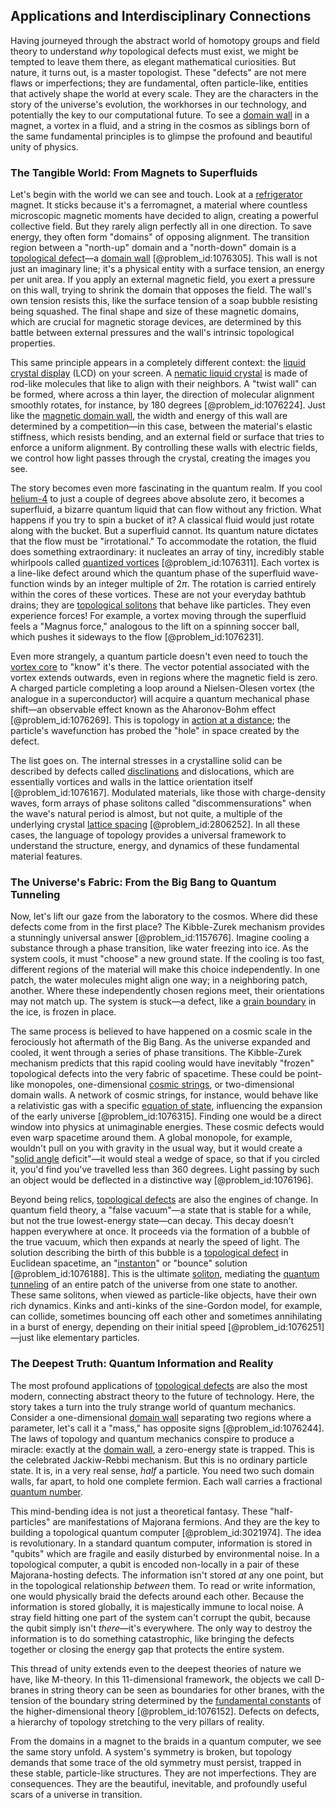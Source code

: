 ## Applications and Interdisciplinary Connections

Having journeyed through the abstract world of homotopy groups and field theory to understand *why* topological defects must exist, we might be tempted to leave them there, as elegant mathematical curiosities. But nature, it turns out, is a master topologist. These "defects" are not mere flaws or imperfections; they are fundamental, often particle-like, entities that actively shape the world at every scale. They are the characters in the story of the universe's evolution, the workhorses in our technology, and potentially the key to our computational future. To see a [domain wall](@article_id:156065) in a magnet, a vortex in a fluid, and a string in the cosmos as siblings born of the same fundamental principles is to glimpse the profound and beautiful unity of physics.

### The Tangible World: From Magnets to Superfluids

Let's begin with the world we can see and touch. Look at a [refrigerator](@article_id:200925) magnet. It sticks because it's a ferromagnet, a material where countless microscopic magnetic moments have decided to align, creating a powerful collective field. But they rarely align perfectly all in one direction. To save energy, they often form "domains" of opposing alignment. The transition region between a "north-up" domain and a "north-down" domain is a [topological defect](@article_id:161256)—a [domain wall](@article_id:156065) [@problem_id:1076305]. This wall is not just an imaginary line; it's a physical entity with a surface tension, an energy per unit area. If you apply an external magnetic field, you exert a pressure on this wall, trying to shrink the domain that opposes the field. The wall's own tension resists this, like the surface tension of a soap bubble resisting being squashed. The final shape and size of these magnetic domains, which are crucial for magnetic storage devices, are determined by this battle between external pressures and the wall's intrinsic topological properties.

This same principle appears in a completely different context: the [liquid crystal display](@article_id:141789) (LCD) on your screen. A [nematic liquid crystal](@article_id:196736) is made of rod-like molecules that like to align with their neighbors. A "twist wall" can be formed, where across a thin layer, the direction of molecular alignment smoothly rotates, for instance, by 180 degrees [@problem_id:1076224]. Just like the [magnetic domain wall](@article_id:136661), the width and energy of this wall are determined by a competition—in this case, between the material's elastic stiffness, which resists bending, and an external field or surface that tries to enforce a uniform alignment. By controlling these walls with electric fields, we control how light passes through the crystal, creating the images you see.

The story becomes even more fascinating in the quantum realm. If you cool [helium-4](@article_id:194958) to just a couple of degrees above absolute zero, it becomes a superfluid, a bizarre quantum liquid that can flow without any friction. What happens if you try to spin a bucket of it? A classical fluid would just rotate along with the bucket. But a superfluid cannot. Its quantum nature dictates that the flow must be "irrotational." To accommodate the rotation, the fluid does something extraordinary: it nucleates an array of tiny, incredibly stable whirlpools called [quantized vortices](@article_id:146561) [@problem_id:1076311]. Each vortex is a line-like defect around which the quantum phase of the superfluid wave-function winds by an integer multiple of $2\pi$. The rotation is carried entirely within the cores of these vortices. These are not your everyday bathtub drains; they are [topological solitons](@article_id:201646) that behave like particles. They even experience forces! For example, a vortex moving through the superfluid feels a "Magnus force," analogous to the lift on a spinning soccer ball, which pushes it sideways to the flow [@problem_id:1076231].

Even more strangely, a quantum particle doesn't even need to touch the [vortex core](@article_id:159364) to "know" it's there. The vector potential associated with the vortex extends outwards, even in regions where the magnetic field is zero. A charged particle completing a loop around a Nielsen-Olesen vortex (the analogue in a superconductor) will acquire a quantum mechanical phase shift—an observable effect known as the Aharonov-Bohm effect [@problem_id:1076269]. This is topology in [action at a distance](@article_id:269377); the particle's wavefunction has probed the "hole" in space created by the defect.

The list goes on. The internal stresses in a crystalline solid can be described by defects called [disclinations](@article_id:160729) and dislocations, which are essentially vortices and walls in the lattice orientation itself [@problem_id:1076167]. Modulated materials, like those with charge-density waves, form arrays of phase solitons called "discommensurations" when the wave's natural period is almost, but not quite, a multiple of the underlying crystal [lattice spacing](@article_id:179834) [@problem_id:2806252]. In all these cases, the language of topology provides a universal framework to understand the structure, energy, and dynamics of these fundamental material features.

### The Universe's Fabric: From the Big Bang to Quantum Tunneling

Now, let's lift our gaze from the laboratory to the cosmos. Where did these defects come from in the first place? The Kibble-Zurek mechanism provides a stunningly universal answer [@problem_id:1157676]. Imagine cooling a substance through a phase transition, like water freezing into ice. As the system cools, it must "choose" a new ground state. If the cooling is too fast, different regions of the material will make this choice independently. In one patch, the water molecules might align one way; in a neighboring patch, another. Where these independently chosen regions meet, their orientations may not match up. The system is stuck—a defect, like a [grain boundary](@article_id:196471) in the ice, is frozen in place.

The same process is believed to have happened on a cosmic scale in the ferociously hot aftermath of the Big Bang. As the universe expanded and cooled, it went through a series of phase transitions. The Kibble-Zurek mechanism predicts that this rapid cooling would have inevitably "frozen" topological defects into the very fabric of spacetime. These could be point-like monopoles, one-dimensional [cosmic strings](@article_id:142518), or two-dimensional domain walls. A network of cosmic strings, for instance, would behave like a relativistic gas with a specific [equation of state](@article_id:141181), influencing the expansion of the early universe [@problem_id:1076315]. Finding one would be a direct window into physics at unimaginable energies. These cosmic defects would even warp spacetime around them. A global monopole, for example, wouldn't pull on you with gravity in the usual way, but it would create a "[solid angle](@article_id:154262) deficit"—it would steal a wedge of space, so that if you circled it, you'd find you've travelled less than $360$ degrees. Light passing by such an object would be deflected in a distinctive way [@problem_id:1076196].

Beyond being relics, [topological defects](@article_id:138293) are also the engines of change. In quantum field theory, a "false vacuum"—a state that is stable for a while, but not the true lowest-energy state—can decay. This decay doesn't happen everywhere at once. It proceeds via the formation of a bubble of the true vacuum, which then expands at nearly the speed of light. The solution describing the birth of this bubble is a [topological defect](@article_id:161256) in Euclidean spacetime, an "[instanton](@article_id:137228)" or "bounce" solution [@problem_id:1076188]. This is the ultimate [soliton](@article_id:139786), mediating the [quantum tunneling](@article_id:142373) of an entire patch of the universe from one state to another. These same solitons, when viewed as particle-like objects, have their own rich dynamics. Kinks and anti-kinks of the sine-Gordon model, for example, can collide, sometimes bouncing off each other and sometimes annihilating in a burst of energy, depending on their initial speed [@problem_id:1076251]—just like elementary particles.

### The Deepest Truth: Quantum Information and Reality

The most profound applications of [topological defects](@article_id:138293) are also the most modern, connecting abstract theory to the future of technology. Here, the story takes a turn into the truly strange world of quantum mechanics. Consider a one-dimensional [domain wall](@article_id:156065) separating two regions where a parameter, let's call it a "mass," has opposite signs [@problem_id:1076244]. The laws of topology and quantum mechanics conspire to produce a miracle: exactly at the [domain wall](@article_id:156065), a zero-energy state is trapped. This is the celebrated Jackiw-Rebbi mechanism. But this is no ordinary particle state. It is, in a very real sense, *half* a particle. You need two such domain walls, far apart, to hold one complete fermion. Each wall carries a fractional [quantum number](@article_id:148035).

This mind-bending idea is not just a theoretical fantasy. These "half-particles" are manifestations of Majorana fermions. And they are the key to building a topological quantum computer [@problem_id:3021974]. The idea is revolutionary. In a standard quantum computer, information is stored in "qubits" which are fragile and easily disturbed by environmental noise. In a topological computer, a qubit is encoded non-locally in a pair of these Majorana-hosting defects. The information isn't stored *at* any one point, but in the topological relationship *between* them. To read or write information, one would physically braid the defects around each other. Because the information is stored globally, it is majestically immune to local noise. A stray field hitting one part of the system can't corrupt the qubit, because the qubit simply isn't *there*—it's everywhere. The only way to destroy the information is to do something catastrophic, like bringing the defects together or closing the energy gap that protects the entire system.

This thread of unity extends even to the deepest theories of nature we have, like M-theory. In this 11-dimensional framework, the objects we call D-branes in string theory can be seen as boundaries for other branes, with the tension of the boundary string determined by the [fundamental constants](@article_id:148280) of the higher-dimensional theory [@problem_id:1076152]. Defects on defects, a hierarchy of topology stretching to the very pillars of reality.

From the domains in a magnet to the braids in a quantum computer, we see the same story unfold. A system's symmetry is broken, but topology demands that some trace of the old symmetry must persist, trapped in these stable, particle-like structures. They are not imperfections. They are consequences. They are the beautiful, inevitable, and profoundly useful scars of a universe in transition.